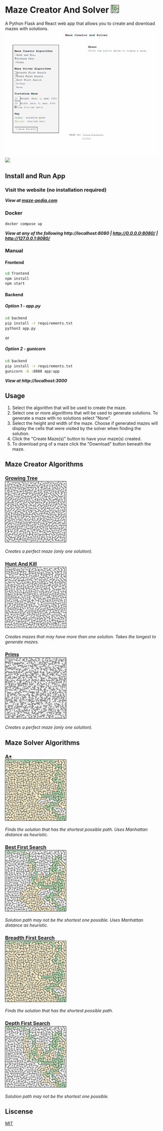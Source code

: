 # Maze Creator And Solver ![Icon](https://raw.githubusercontent.com/cgr28/maze-creator-and-solver/main/frontend/public/icon.png)
A Python Flask and React web app that allows you to create and download mazes with solutions.
![Walk-through](https://raw.githubusercontent.com/cgr28/maze-creator-and-solver/main/imgs/walkthrough.gif)
<br />
<a href="http://www.maze-pedia.com/" target="_blank" rel="noreferrer"><img src="https://img.shields.io/badge/maze--pedia.com-red?style=for-the-badge" /></a>

## Install and Run App
### Visit the website (no installation required)
***View at [maze-pedia.com]("http://www.maze-pedia.com")***
### Docker
```bash
docker compose up
```
***View at any of the following http://localhost:8080 | http://0.0.0.0:8080/ | http://127.0.0.1:8080/***
### Manual
#### Frontend
```bash
cd frontend
npm install
npm start
```
#### Backend
##### Option 1 - app.py
```bash
cd backend
pip install -r requirements.txt
python3 app.py
```
or
##### Option 2 - gunicorn
```bash
cd backend
pip install -r requirements.txt
gunicorn -b :8080 app:app
```

***View at http://localhost:3000***

## Usage
1. Select the algorithm that will be used to create the maze.
2. Select one or more algorithms that will be used to generate solutions. To generate a maze with no solutions select "None".
3. Select the height and width of the maze.  Choose if generated mazes will display the cells that were visited by the solver when finding the solution.
4. Click the "Create Maze(s)" button to have your maze(s) created.
5. To download png of a maze click the "Download" button beneath the maze.

## Maze Creator Algorithms
### [Growing Tree](https://github.com/cgr28/maze-creator-and-solver/blob/main/backend/creator/maze_creators.py#L45) <br /> ![Growing Tree](https://raw.githubusercontent.com/cgr28/maze-creator-and-solver/main/imgs/growing-tree.png)
*Creates a perfect maze (only one solution).*
### [Hunt And Kill](https://github.com/cgr28/maze-creator-and-solver/blob/main/backend/creator/maze_creators.py#L9) <br /> ![Hunt and Kill](https://raw.githubusercontent.com/cgr28/maze-creator-and-solver/main/imgs/hunt-and-kill.png)
*Creates mazes that may have more than one solution. Takes the longest to generate mazes.*
### [Prims](https://github.com/cgr28/maze-creator-and-solver/blob/main/backend/creator/maze_creators.py#L76) <br /> ![Prims](https://raw.githubusercontent.com/cgr28/maze-creator-and-solver/main/imgs/prims.png)
*Creates a perfect maze (only one solution).*

## Maze Solver Algorithms
### [A*](https://github.com/cgr28/maze-creator-and-solver/blob/main/backend/solver/maze_solvers.py#L121) <br /> ![A*](https://raw.githubusercontent.com/cgr28/maze-creator-and-solver/main/imgs/a-star.png)
*Finds the solution that has the shortest possible path. Uses Manhattan distance as heuristic.*
### [Best First Search](https://github.com/cgr28/maze-creator-and-solver/blob/main/backend/solver/maze_solvers.py#L77) <br /> ![Best First Search](https://raw.githubusercontent.com/cgr28/maze-creator-and-solver/main/imgs/best-first-search.png)
*Solution path may not be the shortest one possible. Uses Manhattan distance as heuristic.*
### [Breadth First Search](https://github.com/cgr28/maze-creator-and-solver/blob/main/backend/solver/maze_solvers.py#L44) <br /> ![Breadth First Search](https://raw.githubusercontent.com/cgr28/maze-creator-and-solver/main/imgs/breadth-first-search.png)
*Finds the solution that has the shortest possible path.*
### [Depth First Search](https://github.com/cgr28/maze-creator-and-solver/blob/main/backend/solver/maze_solvers.py#L10) <br /> ![Depth First Search](https://raw.githubusercontent.com/cgr28/maze-creator-and-solver/main/imgs/depth-first-search.png)
*Solution path may not be the shortest one possible.*

## Liscense
[MIT](https://github.com/cgr28/maze-creator-and-solver/blob/main/LICENSE)
